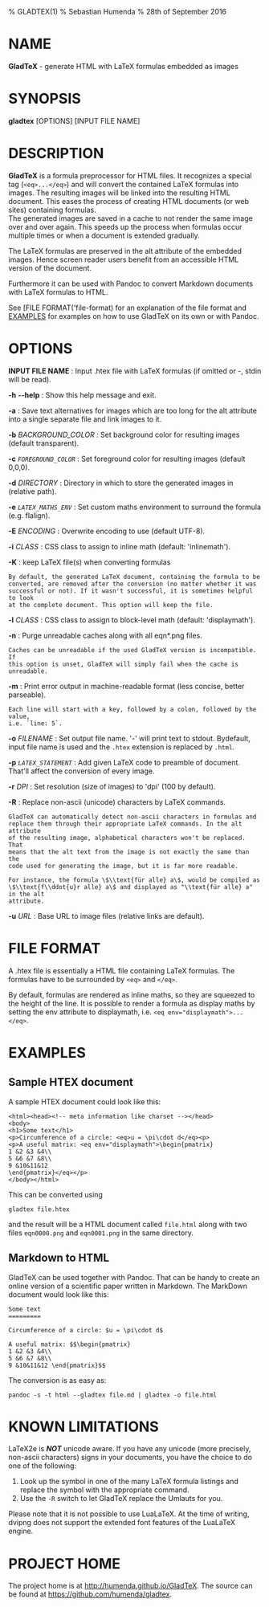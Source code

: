 % GLADTEX(1)
% Sebastian Humenda
% 28th of September 2016

# NAME

**GladTeX** - generate HTML with LaTeX formulas embedded as images

# SYNOPSIS

**gladtex** [OPTIONS] [INPUT  FILE NAME]


# DESCRIPTION

**GladTeX** is a formula preprocessor for HTML files. It recognizes a special tag
(`<eq>...</eq>`) and will convert the contained LaTeX formulas into images. The
resulting images will be linked into the resulting HTML document.  This eases
the process of creating HTML
documents (or web sites) containing formulas.\
The generated images are saved in a cache to not render the same image over
and over again. This speeds up the process when formulas occur multiple times or
when a document is extended gradually.

The LaTeX formulas are preserved in the alt attribute of the embedded images.
Hence screen reader users benefit from an accessible HTML version of the
document.

Furthermore it can be used with Pandoc to convert Markdown documents with LaTeX
formulas to HTML.

See [FILE FORMAT('file-format) for an explanation of the file format and
[EXAMPLES](#examples) for examples on how to use GladTeX on its own or with
Pandoc.

# OPTIONS

**INPUT FILE NAME**
:   Input .htex file with LaTeX formulas (if omitted or -, stdin will be read).

**-h** **--help**
:   Show this help message and exit.

**-a**
:   Save text alternatives for images which are too long for the alt attribute
    into a single separate file and link images to it.

**-b** _BACKGROUND_COLOR_
:   Set background color for resulting images (default transparent).

**-c** _`FOREGROUND_COLOR`_
:   Set foreground color for resulting images (default 0,0,0).

**-d** _DIRECTORY_
:   Directory in which to store the generated images in (relative path).

**-e** _`LATEX_MATHS_ENV`_
:   Set custom maths environment to surround the formula (e.g. flalign).

**-E** _ENCODING_
:   Overwrite encoding to use (default UTF-8).

**-i** _CLASS_
:   CSS class to assign to inline math (default: 'inlinemath').

**-K**
:   keep LaTeX file(s) when converting formulas

    By default, the generated LaTeX document, containing the formula to be
    converted, are removed after the conversion (no matter whether it was
    successful or not). If it wasn't successful, it is sometimes helpful to look
    at the complete document. This option will keep the file.

**-l** _CLASS_
:   CSS class to assign to block-level math (default: 'displaymath').

**-n**
:   Purge unreadable caches along with all eqn*.png files.

    Caches can be unreadable if the used GladTeX version is incompatible. If
    this option is unset, GladTeX will simply fail when the cache is unreadable.

**-m**
:     Print error output in machine-readable format (less concise, better parseable).

    Each line will start with a key, followed by a colon, followed by the value,
    i.e. `line: 5`.

**-o** _FILENAME_
:   Set output file name. '-' will print text to stdout. Bydefault, input file
    name is used and the `.htex` extension is replaced by `.html`.

**-p** _`LATEX_STATEMENT`_
:   Add given LaTeX code to preamble of document. That'll affect the conversion
    of every image.

**-r** _DPI_
:   Set resolution (size of images) to 'dpi' (100 by default).

**-R**
:   Replace non-ascii (unicode) characters by LaTeX commands.

    GladTeX can automatically detect non-ascii characters in formulas and
    replace them through their appropriate LaTeX commands. In the alt attribute
    of the resulting image, alphabetical characters won't be replaced. That
    means that the alt text from the image is not exactly the same than the
    code used for generating the image, but it is far more readable.

    For instance, the formula \$\\text{für alle} a\$, would be compiled as
    \$\\text{f\\ddot{u}r alle} a\$ and displayed as "\\text{für alle} a" in the alt
    attribute.


**-u** _URL_
:   Base URL to image files (relative links are default).

# FILE FORMAT

A .htex file is essentially a HTML file containing LaTeX formulas. The formulas
have to be surrounded by `<eq>` and `</eq>`.

By default, formulas are rendered as inline maths, so they are squeezed to the
height of the line. It is possible to render a formula as display maths by
setting the env attribute to displaymath, i.e. `<eq env="displaymath">...</eq>`.

# EXAMPLES

## Sample HTEX document

A sample HTEX document could look like this:

~~~~
<html><head><!-- meta information like charset --></head>
<body>
<h1>Some text</h1>
<p>Circumference of a circle: <eq>u = \pi\cdot d</eq><p>
<p>A useful matrix: <eq env="displaymath">\begin{pmatrix}
1 &2 &3 &4\\
5 &6 &7 &8\\
9 &10&11&12
\end{pmatrix}</eq></p>
</body></html>
~~~~

This can be converted using 

    gladtex file.htex

and the result will be a HTML document called `file.html` along with two files
`eqn0000.png` and `eqn0001.png` in the same directory.

## Markdown to HTML

GladTeX can be used together with Pandoc. That can be handy to create an online
version of a scientific paper written in Markdown. The MarkDown document would
look like this:

~~~~
Some text
=========

Circumference of a circle: $u = \pi\cdot d$

A useful matrix: $$\begin{pmatrix}
1 &2 &3 &4\\
5 &6 &7 &8\\
9 &10&11&12 \end{pmatrix}$$
~~~~

The conversion is as easy as:

    pandoc -s -t html --gladtex file.md | gladtex -o file.html

# KNOWN LIMITATIONS

LaTeX2e is ***NOT*** unicode aware. If you have any unicode (more precisely,
non-ascii characters) signs in your documents, you have the choice to do one of
the following:

1.  Look up the symbol in one of the many LaTeX formula listings and replace the
    symbol with the appropriate command.
2.  Use the `-R` switch to let GladTeX replace the Umlauts for you.

Please note that it is not possible to use LuaLaTeX. At the time of writing,
dvipng does not support the extended font features of the LuaLaTeX engine.


# PROJECT HOME

The project home is at <http://humenda.github.io/GladTeX>. The source can be
found at <https://github.com/humenda/gladtex>.

